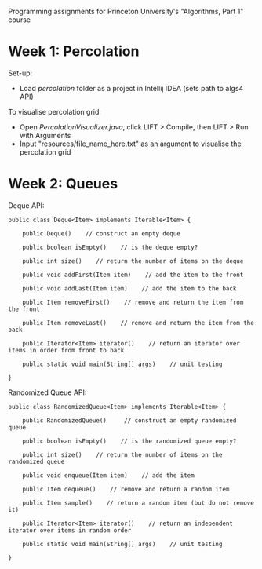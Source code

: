 Programming assignments for Princeton University's "Algorithms, Part 1" course

# Week 1: Percolation

Set-up:

* Load *percolation* folder as a project in Intellij IDEA (sets path to algs4 API)
  
To visualise percolation grid:


* Open *PercolationVisualizer.java*, click LIFT > Compile, then LIFT > Run with Arguments
* Input "resources/file_name_here.txt" as an argument to visualise the percolation grid
  
# Week 2: Queues

Deque API:
```
public class Deque<Item> implements Iterable<Item> {

    public Deque()    // construct an empty deque

    public boolean isEmpty()    // is the deque empty?
    
    public int size()    // return the number of items on the deque

    public void addFirst(Item item)    // add the item to the front
    
    public void addLast(Item item)    // add the item to the back

    public Item removeFirst()    // remove and return the item from the front

    public Item removeLast()    // remove and return the item from the back

    public Iterator<Item> iterator()    // return an iterator over items in order from front to back
    
    public static void main(String[] args)    // unit testing 
 
}
```

Randomized Queue API: 
```
public class RandomizedQueue<Item> implements Iterable<Item> {

    public RandomizedQueue()     // construct an empty randomized queue

    public boolean isEmpty()    // is the randomized queue empty?

    public int size()    // return the number of items on the randomized queue

    public void enqueue(Item item)    // add the item

    public Item dequeue()    // remove and return a random item

    public Item sample()    // return a random item (but do not remove it)

    public Iterator<Item> iterator()    // return an independent iterator over items in random order

    public static void main(String[] args)    // unit testing 
    
}
```

